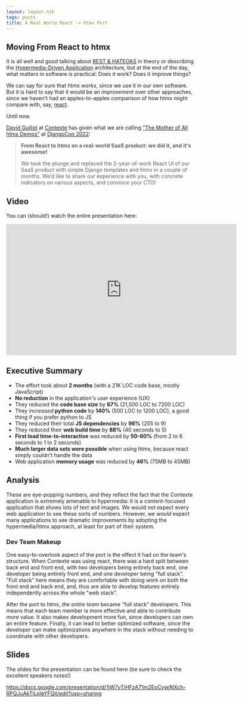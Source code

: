 ```yaml
---
layout: layout.njk
tags: posts
title: A Real World React -> htmx Port
---
```


## Moving From React to htmx

It is all well and good talking about [REST & HATEOAS](/essays/hateoas) in theory or describing the
[Hypermedia-Driven Application](/essays/hypermedia-driven-applications) architecture, but at the end of the day, what 
matters in software is practical: Does it work?  Does it improve things?

We can say for sure that htmx _works_, since we use it in our own software.  But it is hard to say that it would be
an _improvement_ over other approaches, since we haven't had an apples-to-apples comparison of how htmx might compare with,
say, [react](https://reactjs.org/).

Until now.

[David Guillot](https://github.com/David-Guillot) at [Contexte](https://www.contexte.com/) has given what we are calling 
["The Mother of All htmx Demos"](https://en.wikipedia.org/wiki/The_Mother_of_All_Demos) at
[DjangoCon 2022](https://pretalx.evolutio.pt/djangocon-europe-2022/talk/MZWJEA/):

> **From React to htmx on a real-world SaaS product: we did it, and it's awesome!**
> 
> We took the plunge and replaced the 2-year-of-work React UI of our SaaS product with simple Django templates and htmx 
> in a couple of months. We’d like to share our experience with you, with concrete indicators on various aspects, and 
> convince your CTO!

## Video

You can (should!) watch the entire presentation here:

<iframe width="618" height="352" src="https://www.youtube.com/embed/3GObi93tjZI" title="DjangoCon 2022 | From React to htmx on a real-world SaaS product: we did it, and it's awesome!" frameborder="0" allow="accelerometer; autoplay; clipboard-write; encrypted-media; gyroscope; picture-in-picture" allowfullscreen></iframe>

## Executive Summary

* The effort took about **2 months** (with a 21K LOC code base, mostly JavaScript)
* **No reduction** in the application's user experience (UX)
* They reduced the **code base size** by **67%** (21,500 LOC to 7200 LOC)
* They _increased_ **python code** by **140%** (500 LOC to 1200 LOC), a good thing if you prefer python to JS
* They reduced their total **JS dependencies** by **96%** (255 to 9)
* They reduced their **web build time** by **88%** (40 seconds to 5)
* **First load time-to-interactive** was reduced by **50-60%** (from 2 to 6 seconds to 1 to 2 seconds)
* **Much larger data sets were possible** when using htmx, because react simply couldn't handle the data
* Web application **memory usage** was reduced by **46%** (75MB to 45MB)

## Analysis

These are eye-popping numbers, and they reflect the fact that the Contexte application is extremely amenable to 
hypermedia: it is a content-focused application that shows lots of text and images.  We would not expect every 
web application to see these sorts of numbers.  However, we _would_ expect many applications to see dramatic improvements
by adopting the hypermedia/htmx approach, at least for part of their system.

### Dev Team Makeup

One easy-to-overlook aspect of the port is the effect it had on the team's structure.  When Contexte was using react,
there was a hard split between back end and front end, with two developers being entirely back end, one developer being
entirely front end, and one developer being "full stack".  "Full stack" here means they are comfortable with doing work
on both the front end and back end, and, thus are able to develop features entirely independently across the whole "web stack".

After the port to htmx, *the entire team* became "full stack" developers.  This means that each team member is more 
effective and able to contribute more value.  It also makes development more fun, since developers can own an entire
feature.  Finally, it can lead to better optimized software, since the developer can make optimizations anywhere in
the stack without needing to coordinate with other developers.

## Slides

The slides for the presentation can be found here (be sure to check the excellent speakers notes!)

<https://docs.google.com/presentation/d/1jW7vTiHFzA71m2EoCywjNXch-RPQJuAkTiLpleYFQjI/edit?usp=sharing>